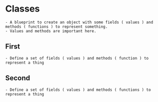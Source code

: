 # Classes

    - A blueprint to create an object with some fields ( values ) and methods ( functions ) to represent something.
    - Values and methods are important here.


## First

    - Define a set of fields ( values ) and methods ( function ) to represent a thing


## Second 

    - Define a set of fields ( values ) and methods ( functions ) to represent a thing